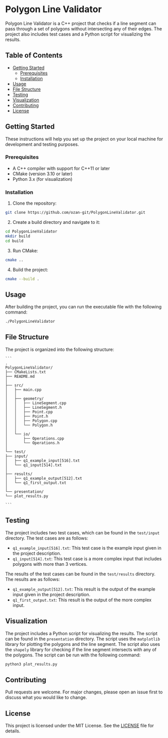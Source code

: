 # Polygon Line Validator

Polygon Line Validator is a C++ project that checks if a line segment can pass through a set of polygons without intersecting any of their edges. The project also includes test cases and a Python script for visualizing the results.

## Table of Contents

- [Getting Started](#getting-started)
    - [Prerequisites](#prerequisites)
    - [Installation](#installation)
- [Usage](#usage)
- [File Structure](#file-structure)
- [Testing](#testing)
- [Visualization](#visualization)
- [Contributing](#contributing)
- [License](#license)

## Getting Started

These instructions will help you set up the project on your local machine for development and testing purposes.

### Prerequisites

- A C++ compiler with support for C++11 or later
- CMake (version 3.10 or later)
- Python 3.x (for visualization)

### Installation

1. Clone the repository:

```bash
git clone https://github.com/ozan-git/PolygonLineValidator.git
```

2. Create a build directory and navigate to it:

```bash
cd PolygonLineValidator
mkdir build
cd build
```

3. Run CMake:

```bash
cmake ..
```

4. Build the project:

```bash
cmake --build .
```

## Usage
After building the project, you can run the executable file with the following command:

```bash
./PolygonLineValidator
```

## File Structure

The project is organized into the following structure:
    
    ```
    .
    PolygonLineValidator/
    ├── CMakeLists.txt
    ├── README.md
    │
    ├── src/
    │   ├── main.cpp
    │   │
    │   ├── geometry/
    │   │   ├── LineSegment.cpp
    │   │   ├── LineSegment.h
    │   │   ├── Point.cpp
    │   │   ├── Point.h
    │   │   ├── Polygon.cpp
    │   │   └── Polygon.h
    │   │
    │   └── io/
    │       ├── Operations.cpp
    │       └── Operations.h
    │
    └── test/
    ├── input/
    │   ├── q1_example_input[516].txt
    │   └── q1_input[514].txt
    │
    ├── results/
    │   ├── q1_example_output[512].txt
    │   └── q1_first_output.txt
    │
    └── presentation/
    └── plot_results.py
  
    ```

## Testing

The project includes two test cases, which can be found in the `test/input` directory. The test cases are as follows:

- `q1_example_input[516].txt`: This test case is the example input given in the project description.
- `q1_input[514].txt`: This test case is a more complex input that includes polygons with more than 3 vertices.

The results of the test cases can be found in the `test/results` directory. The results are as follows:

- `q1_example_output[512].txt`: This result is the output of the example input given in the project description.
- `q1_first_output.txt`: This result is the output of the more complex input.

## Visualization

The project includes a Python script for visualizing the results. The script can be found in the `presentation` directory. The script uses the `matplotlib` library for plotting the polygons and the line segment. The script also uses the `shapely` library for checking if the line segment intersects with any of the polygons. The script can be run with the following command:

```bash
python3 plot_results.py
```

## Contributing

Pull requests are welcome. For major changes, please open an issue first to discuss what you would like to change.

## License

This project is licensed under the MIT License. See the [LICENSE](LICENSE) file for details.




 